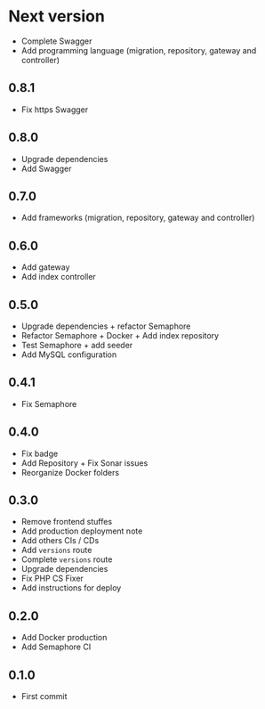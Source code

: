 # Next version
+ Complete Swagger
+ Add programming language (migration, repository, gateway and controller)

## 0.8.1
+ Fix https Swagger

## 0.8.0
+ Upgrade dependencies
+ Add Swagger

## 0.7.0
+ Add frameworks (migration, repository, gateway and controller)

## 0.6.0
+ Add gateway
+ Add index controller

## 0.5.0
+ Upgrade dependencies + refactor Semaphore
+ Refactor Semaphore + Docker + Add index repository
+ Test Semaphore + add seeder
+ Add MySQL configuration

## 0.4.1
+ Fix Semaphore

## 0.4.0
+ Fix badge
+ Add Repository + Fix Sonar issues
+ Reorganize Docker folders

## 0.3.0
+ Remove frontend stuffes
+ Add production deployment note
+ Add others CIs / CDs
+ Add `versions` route
+ Complete `versions` route
+ Upgrade dependencies
+ Fix PHP CS Fixer
+ Add instructions for deploy

## 0.2.0
+ Add Docker production
+ Add Semaphore CI

## 0.1.0
+ First commit
